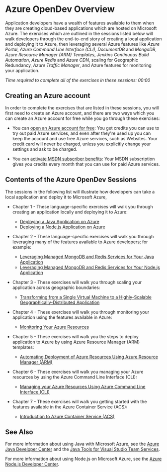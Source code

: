 # Azure OpenDev Overview

Application developers have a wealth of features available to them when they are creating cloud-based applications which are hosted on Microsoft Azure. The exercises which are outlined in the sessions listed below will walk developers through the end-to-end story of creating a local application and deploying it to Azure, then leveraging several Azure features like *Azure Portal*, *Azure Command Line Interface (CLI)*, *DocumentDB* and *MongoDB*, *Azure Resource Manager (ARM) Templates*, *Jenkins Continuous Build Automation*, *Azure Redis* and *Azure CDN*, scaling for Geographic Redundancy, *Azure Traffic Manager*, and Azure features for monitoring your application.

*Time required to complete all of the exercises in these sessions: 00:00*

## Creating an Azure account

In order to complete the exercises that are listed in these sessions, you will first need to create an Azure account, and there are two ways which you can create an Azure account for free while you go through these exercises:

* You can [open an Azure account for free](https://azure.microsoft.com/pricing/free-trial/?WT.mc_id=A261C142F): You get credits you can use to try out paid Azure services, and even after they're used up you can keep the account and use free Azure services, such as Websites. Your credit card will never be charged, unless you explicitly change your settings and ask to be charged.

* You can [activate MSDN subscriber benefits](https://azure.microsoft.com/pricing/member-offers/msdn-benefits-details/?WT.mc_id=A261C142F): Your MSDN subscription gives you credits every month that you can use for paid Azure services.

## Contents of the Azure OpenDev Sessions

The sessions in the following list will illustrate how developers can take a local application and deploy it to Microsoft Azure, 

* Chapter 1 - These language-specific exercises will walk you through creating an application locally and deploying it to Azure:
  * [Deploying a Java Application on Azure][Chapter1Java]
  * [Deploying a Node.js Application on Azure][Chapter1Node]

* Chapter 2 - These language-specific exercises will walk you through leveraging many of the features available to Azure developers; for example:
  * [Leveraging Managed MongoDB and Redis Services for Your Java Application][Chapter2Java]
  * [Leveraging Managed MongoDB and Redis Services for Your Node.js Application][Chapter2Node]

* Chapter 3 - These exercises will walk you through scaling your application across geographic boundaries:
  * [Transforming from a Single Virtual Machine to a Highly-Scalable Geographically-Distributed Application][Chapter3]

* Chapter 4 - These exercises will walk you through monitoring your application using the features available in Azure:
  * [Monitoring Your Azure Resources][Chapter4]

* Chapter 5 - These exercises will walk you the steps to deploy application to Azure by using Azure Resource Manager (ARM) templates:
  * [Automating Deployment of Azure Resources Using Azure Resource Manager (ARM)][Chapter5]

* Chapter 6 - These exercises will walk you managing your Azure resources by using the Azure Command Line Interface (CLI):
  * [Managing your Azure Resources Using Azure Command Line Interface (CLI)][Chapter6]

* Chapter 7 - These exercises will walk you getting started with the features available in the Azure Container Service (ACS):
  * [Introduction to Azure Container Service (ACS)][Chapter7]

## See Also

For more information about using Java with Microsoft Azure, see the [Azure Java Developer Center] and the [Java Tools for Visual Studio Team Services].

For more information about using Node.js on Microsoft Azure, see the [Azure Node.js Developer Center].

<!-- URL List -->

[Azure Java Developer Center]: https://azure.microsoft.com/develop/java/
[Java Tools for Visual Studio Team Services]: https://java.visualstudio.com/
[Azure Node.js Developer Center]: https://azure.microsoft.com/develop/nodejs/

[Overview]: ./README.md
[Chapter1Java]: ./chapter-1b-deploying-a-java-app-on-azure.md
[Chapter1Node]: ./chapter-1a-deploying-a-node.js-app-on-azure.md
[Chapter2Java]: ./chapter-2b-leveraging-managed-mongodb-and-redis-services-for-your-java-app.md
[Chapter2Node]: ./chapter-2a-leveraging-managed-mongodb-and-redis-services-for-your-node.js-app.md
[Chapter3]: ./chapter-3-transforming-from-a-single-vm-to-a-highly-scalable-geo-distributed-app.md
[Chapter4]: ./chapter-4-monitoring-your-azure-resources.md
[Chapter5]: ./chapter-5-automating-deployment-of-azure-resources-using-azure-resource-manager.md
[Chapter6]: ./chapter-6-managing-your-azure-resources-using-azure-cli.md
[Chapter7]: ./chapter-7-introduction-to-azure-container-service.md

<!-- IMG List -->
